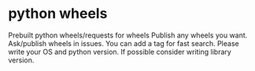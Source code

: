 # python wheels
Prebuilt python wheels/requests for wheels
Publish any wheels you want. Ask/publish wheels in issues.
You can add a tag for fast search.
Please write your OS and python version.
If possible consider writing library version.
